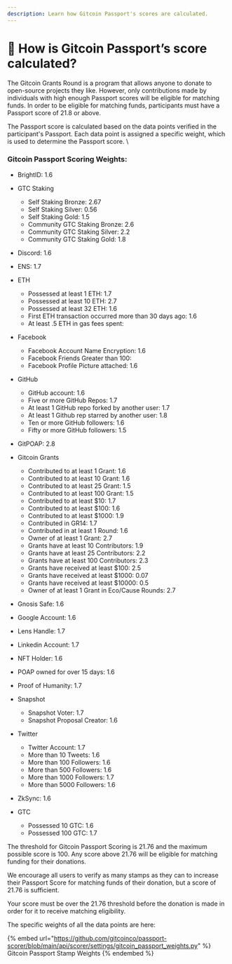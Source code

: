 ```yaml
---
description: Learn how Gitcoin Passport's scores are calculated.
---
```


# 🤔 How is Gitcoin Passport’s score calculated?

The Gitcoin Grants Round is a program that allows anyone to donate to open-source projects they like. However, only contributions made by individuals with high enough Passport scores will be eligible for matching funds. In order to be eligible for matching funds, participants must have a Passport score of 21.8 or above.

The Passport score is calculated based on the data points verified in the participant's Passport. Each data point is assigned a specific weight, which is used to determine the Passport score. \


### &#x20;Gitcoin Passport Scoring Weights:&#x20;

* BrightID: 1.6
* GTC Staking
  * Self Staking Bronze: 2.67
  * Self Staking Silver: 0.56
  * Self Staking Gold: 1.5
  * Community GTC Staking Bronze: 2.6
  * Community GTC Staking Silver: 2.2
  * Community GTC Staking Gold: 1.8
* Discord: 1.6
* ENS: 1.7
* ETH
  * Possessed at least 1 ETH: 1.7
  * Possessed at least 10 ETH: 2.7
  * Possessed at least 32 ETH: 1.6
  * First ETH transaction occurred more than 30 days ago: 1.6
  * At least .5 ETH in gas fees spent:&#x20;
* Facebook
  * Facebook Account Name Encryption: 1.6
  * Facebook Friends Greater than 100:&#x20;
  * Facebook Profile Picture attached: 1.6
* GitHub
  * GitHub account: 1.6
  * Five or more GitHub Repos: 1.7
  * At least 1 GitHub repo forked by another user: 1.7
  * At least 1 Github rep starred by another user: 1.8
  * Ten or more GitHub followers: 1.6
  * Fifty or more GitHub followers: 1.5
* GitPOAP: 2.8
* Gitcoin Grants
  * Contributed to at least 1 Grant: 1.6
  * Contributed to at least 10 Grant: 1.6
  * Contributed to at least 25 Grant: 1.5
  * Contributed to at least 100 Grant: 1.5
  * Contributed to at least $10: 1.7
  * Contributed to at least $100: 1.6
  * Contributed to at least $1000: 1.9
  * Contributed in GR14: 1.7
  * Contributed in at least 1 Round: 1.6
  * Owner of at least 1 Grant: 2.7
  * Grants have at least 10 Contributors: 1.9
  * Grants have at least 25 Contributors: 2.2
  * Grants have at least 100 Contributors: 2.3
  * Grants have received at least $100: 2.5
  * Grants have received at least $1000: 0.07
  * Grants have received at least $10000: 0.5
  * Owner of at least 1 Grant in Eco/Cause Rounds: 2.7
* Gnosis Safe: 1.6
* Google Account: 1.6
* Lens Handle: 1.7
* Linkedin Account: 1.7
* NFT Holder: 1.6
* POAP owned for over 15 days: 1.6
* Proof of Humanity: 1.7
* Snapshot
  * Snapshot Voter: 1.7
  * Snapshot Proposal Creator: 1.6
* Twitter
  * Twitter Account: 1.7
  * More than 10 Tweets: 1.6
  * More than 100 Followers: 1.6
  * More than 500 Followers: 1.6
  * More than 1000 Followers: 1.7
  * More than 5000 Followers: 1.6
* ZkSync: 1.6
*   GTC

    * Possessed 10 GTC: 1.6
    * Possessed 100 GTC: 1.7



The threshold for Gitcoin Passport Scoring is 21.76 and the maximum possible score is 100. Any score above 21.76 will be eligible for matching funding for their donations.

We encourage all users to verify as many stamps as they can to increase their Passport Score for matching funds of their donation, but a score of 21.76 is sufficient.&#x20;

Your score must be over the 21.76 threshold before the donation is made in order for it to receive matching eligibility.&#x20;

The specific weights of all the data points are here:

{% embed url="https://github.com/gitcoinco/passport-scorer/blob/main/api/scorer/settings/gitcoin_passport_weights.py" %}
Gitcoin Passport Stamp Weights
{% endembed %}
